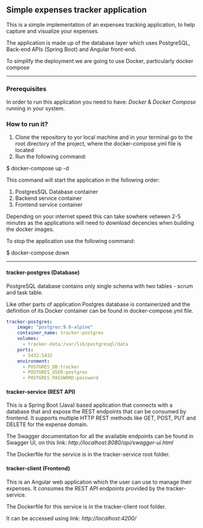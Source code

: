 ## Simple expenses tracker application

This is a simple implementation of an expenses tracking application, to help capture and visualize your expenses. 

The application is made up of the database layer which uses PostgreSQL, Back-end APIs (Spring Boot) and Angular front-end. 

To simplify the deployment we are going to use Docker, particularly docker compose

---

### Prerequisites

In order to run this application you need to have: *Docker* & *Docker Compose* running in your system. 

### How to run it?
1. Clone the repository to yor local machine and in your terminal go to the root directory of the project, where the docker-compose.yml file is located
2. Run the following command: 

$ docker-compose up -d

This command will start the application in the following order:
1. PostgresSQL Database container
2. Backend service container
3. Frontend service container

Depending on your internet speed this can take sowhere vetween 2-5 minutes as the applications will need to download decencies when building the docker images. 

To stop the application use the following command:  


$ docker-compose down


---

#### tracker-postgres (Database)

PostgreSQL database contains only single schema with two tables - scrum
and task table.

Like other parts of application Postgres database is containerized and
the definition of its Docker container can be found in
docker-compose.yml file.

```yml
tracker-postgres:
    image: "postgres:9.6-alpine"
    container_name: tracker-postgres
    volumes:
      - tracker-data:/var/lib/postgresql/data
    ports:
      - 5432:5432
    environment:
      - POSTGRES_DB:tracker
      - POSTGRES_USER:postgres
      - POSTGRES_PASSWORD:password
```


#### tracker-service (REST API)

This is a Spring Boot (Java) based application that connects with a
database that and expose the REST endpoints that can be consumed by
frontend. It supports multiple HTTP REST methods like GET, POST, PUT and
DELETE for the expense domain.

The Swagger documentation for all the available endpoints can be found in Swagger UI, on this link: *http://localhost:8080/api/swagger-ui.html*

The Dockerfile for the service is in the tracker-service root folder.


#### tracker-client (Frontend)

This is an Angular web application which the user can use to manage their expenses. It consumes the REST API endpoints provided by
the tracker-service.

The Dockerfile for this service is in the tracker-client root folder.

It can be accessed using link: *http://localhost:4200/*